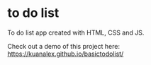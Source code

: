 # to do list

To do list app created with HTML, CSS and JS.

Check out a demo of this project here: https://kuanalex.github.io/basictodolist/
